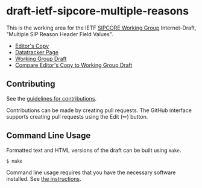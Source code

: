 # draft-ietf-sipcore-multiple-reasons

This is the working area for the IETF [SIPCORE Working Group](https://datatracker.ietf.org/wg/sipcore/documents/) Internet-Draft, "Multiple SIP Reason Header Field Values".

* [Editor's Copy](https://rjsparks.github.io/draft-ietf-sipcore-multiple-reasons/#go.draft-ietf-sipcore-multiple-reasons.html)
* [Datatracker Page](https://datatracker.ietf.org/doc/draft-ietf-sipcore-multiple-reasons)
* [Working Group Draft](https://datatracker.ietf.org/doc/html/draft-ietf-sipcore-multiple-reasons)
* [Compare Editor's Copy to Working Group Draft](https://rjsparks.github.io/draft-ietf-sipcore-multiple-reasons/#go.draft-ietf-sipcore-multiple-reasons.diff)


## Contributing

See the
[guidelines for contributions](https://github.com/rjsparks/draft-ietf-sipcore-multiple-reasons/blob/main/CONTRIBUTING.md).

Contributions can be made by creating pull requests.
The GitHub interface supports creating pull requests using the Edit (✏) button.


## Command Line Usage

Formatted text and HTML versions of the draft can be built using `make`.

```sh
$ make
```

Command line usage requires that you have the necessary software installed.  See
[the instructions](https://github.com/martinthomson/i-d-template/blob/main/doc/SETUP.md).

